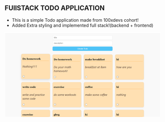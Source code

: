 ## FUllSTACK TODO APPLICATION

- This is a simple Todo application made from 100xdevs cohort!
- Added Extra styling and implemented full stack!(backend + frontend)

<img src = "Screenshot 2025-07-31 233419.png">
